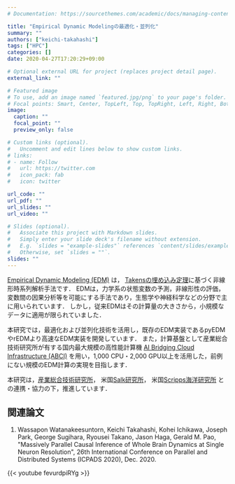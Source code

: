 ```yaml
---
# Documentation: https://sourcethemes.com/academic/docs/managing-content/

title: "Empirical Dynamic Modelingの最適化・並列化"
summary: ""
authors: ["keichi-takahashi"]
tags: ["HPC"]
categories: []
date: 2020-04-27T17:20:29+09:00

# Optional external URL for project (replaces project detail page).
external_link: ""

# Featured image
# To use, add an image named `featured.jpg/png` to your page's folder.
# Focal points: Smart, Center, TopLeft, Top, TopRight, Left, Right, BottomLeft, Bottom, BottomRight.
image:
  caption: ""
  focal_point: ""
  preview_only: false

# Custom links (optional).
#   Uncomment and edit lines below to show custom links.
# links:
# - name: Follow
#   url: https://twitter.com
#   icon_pack: fab
#   icon: twitter

url_code: ""
url_pdf: ""
url_slides: ""
url_video: ""

# Slides (optional).
#   Associate this project with Markdown slides.
#   Simply enter your slide deck's filename without extension.
#   E.g. `slides = "example-slides"` references `content/slides/example-slides.md`.
#   Otherwise, set `slides = ""`.
slides: ""
---
```


[Empirical Dynamic Modeling (EDM)](https://deepeco.ucsd.edu/nonlinear-dynamics-research/edm/) は，
[Takensの埋め込み定理](https://doi.org/10.3156/jfuzzy.10.4_82)に基づく非線形時系列解析手法です．
EDMは，力学系の状態変数の予測，非線形性の評価，変数間の因果分析等を可能にする手法であり，生態学や神経科学などの分野で主に用いられています．
しかし，従来EDMはその計算量の大きさから，小規模なデータに適用が限られていました．

本研究では，最適化および並列化技術を活用し，既存のEDM実装であるpyEDMやrEDMより高速なEDM実装を開発しています．
また，計算基盤として産業総合技術研究所が有する国内最大規模の高性能計算機
[AI Bridging Cloud Infrastructure (ABCI)](https://abci.ai/ja/)
を用い，1,000 CPU・2,000 GPU以上を活用した，前例にない規模のEDM計算の実現を目指します．

本研究は，[産業総合技術研究所](https://www.aist.go.jp/)，
米国[Salk研究所](https://www.salk.edu/)，
米国[Scripps海洋研究所](https://scripps.ucsd.edu/)
との連携・協力の下，推進しています．

## 関連論文

1. Wassapon Watanakeesuntorn, Keichi Takahashi, Kohei Ichikawa, Joseph Park,
   George Sugihara, Ryousei Takano, Jason Haga, Gerald M. Pao, "Massively
   Parallel Causal Inference of Whole Brain Dynamics at Single Neuron
   Resolution", 26th International Conference on Parallel and Distributed
   Systems (ICPADS 2020), Dec. 2020.

{{< youtube fevurdpiRYg >}}
